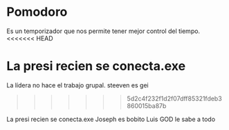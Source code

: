 # Pomodoro
Es un temporizador que nos permite tener mejor control del tiempo. 
<<<<<<< HEAD

La presi recien se conecta.exe
=======
La lídera no hace el trabajo grupal.
steeven es gei
>>>>>>> 5d2c4f232f1d2f07dff85321fdeb3860015ba87b

La presi recien se conecta.exe
Joseph es bobito 
Luis GOD le sabe a todo
